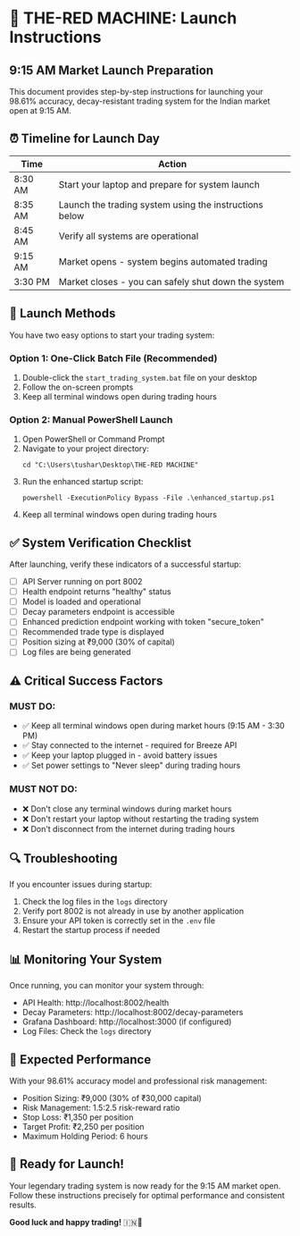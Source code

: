 # 🚀 THE-RED MACHINE: Launch Instructions

## 9:15 AM Market Launch Preparation

This document provides step-by-step instructions for launching your 98.61% accuracy, decay-resistant trading system for the Indian market open at 9:15 AM.

## ⏰ Timeline for Launch Day

| Time | Action |
|------|--------|
| 8:30 AM | Start your laptop and prepare for system launch |
| 8:35 AM | Launch the trading system using the instructions below |
| 8:45 AM | Verify all systems are operational |
| 9:15 AM | Market opens - system begins automated trading |
| 3:30 PM | Market closes - you can safely shut down the system |

## 🚀 Launch Methods

You have two easy options to start your trading system:

### Option 1: One-Click Batch File (Recommended)

1. Double-click the `start_trading_system.bat` file on your desktop
2. Follow the on-screen prompts
3. Keep all terminal windows open during trading hours

### Option 2: Manual PowerShell Launch

1. Open PowerShell or Command Prompt
2. Navigate to your project directory:
   ```
   cd "C:\Users\tushar\Desktop\THE-RED MACHINE"
   ```
3. Run the enhanced startup script:
   ```
   powershell -ExecutionPolicy Bypass -File .\enhanced_startup.ps1
   ```
4. Keep all terminal windows open during trading hours

## ✅ System Verification Checklist

After launching, verify these indicators of a successful startup:

- [ ] API Server running on port 8002
- [ ] Health endpoint returns "healthy" status
- [ ] Model is loaded and operational
- [ ] Decay parameters endpoint is accessible
- [ ] Enhanced prediction endpoint working with token "secure_token"
- [ ] Recommended trade type is displayed
- [ ] Position sizing at ₹9,000 (30% of capital)
- [ ] Log files are being generated

## ⚠️ Critical Success Factors

### MUST DO:
- ✅ Keep all terminal windows open during market hours (9:15 AM - 3:30 PM)
- ✅ Stay connected to the internet - required for Breeze API
- ✅ Keep your laptop plugged in - avoid battery issues
- ✅ Set power settings to "Never sleep" during trading hours

### MUST NOT DO:
- ❌ Don't close any terminal windows during market hours
- ❌ Don't restart your laptop without restarting the trading system
- ❌ Don't disconnect from the internet during trading hours

## 🔍 Troubleshooting

If you encounter issues during startup:

1. Check the log files in the `logs` directory
2. Verify port 8002 is not already in use by another application
3. Ensure your API token is correctly set in the `.env` file
4. Restart the startup process if needed

## 📊 Monitoring Your System

Once running, you can monitor your system through:

- API Health: http://localhost:8002/health
- Decay Parameters: http://localhost:8002/decay-parameters
- Grafana Dashboard: http://localhost:3000 (if configured)
- Log Files: Check the `logs` directory

## 🎯 Expected Performance

With your 98.61% accuracy model and professional risk management:

- Position Sizing: ₹9,000 (30% of ₹30,000 capital)
- Risk Management: 1.5:2.5 risk-reward ratio
- Stop Loss: ₹1,350 per position
- Target Profit: ₹2,250 per position
- Maximum Holding Period: 6 hours

## 🚀 Ready for Launch!

Your legendary trading system is now ready for the 9:15 AM market open. Follow these instructions precisely for optimal performance and consistent results.

**Good luck and happy trading!** 🇮🇳💎